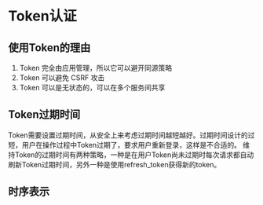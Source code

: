 # Token认证

## 使用Token的理由

1. Token 完全由应用管理，所以它可以避开同源策略
2. Token 可以避免 CSRF 攻击
3. Token 可以是无状态的，可以在多个服务间共享

## Token过期时间

Token需要设置过期时间，从安全上来考虑过期时间越短越好。过期时间设计的过短，用户在操作过程中Token过期了，要求用户重新登录，这样是不合适的。
维持Token的过期时间有两种策略，一种是在用户Token尚未过期时每次请求都自动刷新Token过期时间，另外一种是使用refresh_token获得新的token。

## 时序表示

